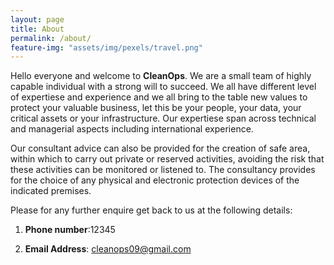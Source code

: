 ```yaml
---
layout: page
title: About
permalink: /about/
feature-img: "assets/img/pexels/travel.png"
---
```


Hello everyone and welcome to **CleanOps**. We are a small team of highly capable individual with a strong will to succeed. 
We all have different level of expertiese and experience and we all bring to the table new values to protect your valuable business, let this be your people, your data, your critical assets or your infrastructure.
Our expertiese span across technical and managerial aspects including international experience.

Our consultant advice can also be provided for the creation of safe area, within which to carry out private or reserved activities, avoiding the risk that these activities can be monitored or listened to. 
The consultancy provides for the choice of any physical and electronic protection devices of the indicated premises.

Please for any further enquire get back to us at the following details:

1. **Phone number**:12345

2. **Email Address**: cleanops09@gmail.com
 
